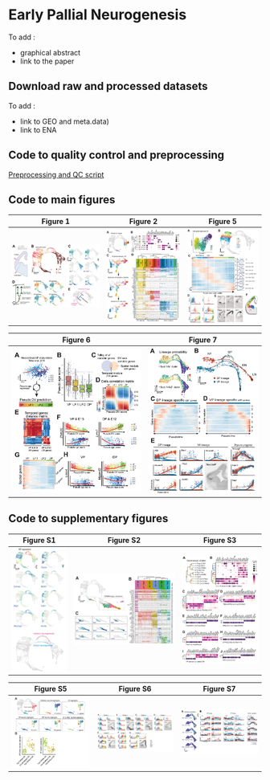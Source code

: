 # Early Pallial Neurogenesis

To add :
- graphical abstract
- link to the paper

## Download raw and processed datasets

To add :
- link to GEO and meta.data)
- link to ENA

## Code to quality control and preprocessing

[Preprocessing and QC script](./html-Reports/Quality_Control.html)

## Code to main figures

| Figure 1 | Figure 2 | Figure 5 |
|-|-|-|
| [![](./Figures/Figure1.jpg)](./html-Reports/Figure1.html) | [![](./Figures/Figure2.jpg)](./html-Reports/Figure2.html) | [![](./Figures/Figure5.jpg)](./html-Reports/Figure5.html) |

| Figure 6 | Figure 7 |
|-|-|
| [![](./Figures/Figure6.jpg)](./html-Reports/Figure6.html) | [![](./Figures/Figure7.jpg)](./html-Reports/Figure7.html) |

## Code to supplementary figures

| Figure S1 | Figure S2 | Figure S3 |
|-|-|-|
| [![](./Figures/FigureS1.jpg)](./html-Reports/FigureS1.html) | [![](./Figures/FigureS2.jpg)](./html-Reports/FigureS2.html) | [![](./Figures/FigureS3.jpg)](./html-Reports/FigureS3.html) |

| Figure S5 | Figure S6 | Figure S7 |
|-|-|-|
| [![](./Figures/FigureS5.jpg)](./html-Reports/FigureS5.html) | [![](./Figures/FigureS6.jpg)](https://matthieumoreau06.github.io/EarlyPallialNeurogenesis/html-Reports/Figure5.html#plot-the-representative-gene-of-the-figure-s6) | [![](./Figures/FigureS7.jpg)](https://matthieumoreau06.github.io/EarlyPallialNeurogenesis/html-Reports/Figure7.html#plot-relevant-genes-trend) |
